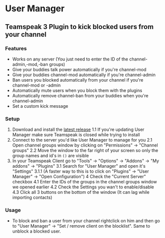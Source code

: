 # User Manager

## Teamspeak 3 Plugin to kick blocked users from your channel

### Features
- Works on any server (You just need to enter the ID of the channel-admin,-mod,-ban groups)
- Give your buddies talk power automatically if you're channel-mod
- Give your buddies channel-mod automatically if you're channel-admin
- Ban users you blocked automatically from your channel if you're channel-mod or -admin
- Automatically mute users when you block them with the plugins
- Automatically remove channel-ban from your buddies when you're channel-admin
- Set a custom kick message

### Setup
1. Download and install the [latest release](https://github.com/alex720/user-manager/releases/latest)
1.1 If you're updating User Manager make sure Teamspeak is closed while trying to install
2. Connect to the server you'd like User Manager to manage for you
2.1 Open channel groups window by clicking on "Permissions" -> "Channel groups"
2.2 Move the window to the far right of your screen so only the group names and id's in `()` are visible
3. In your Teamspeak Client go to "Tools" -> "Options" -> "Addons" -> "My addons" -> "Plugins"
3.1 Search for "User Manager" and open it's "Settings"
3.1.1 (A faster way to this is to click on "Plugins" -> "User Manager" -> "Open Configuration")
4 Check the "Current Server" checkbox
4.1 Enter the IDs of the groups in the channel groups window we opened earlier
4.2 Check the Settings you wan't to enable/disable
4.3 Click all 3 buttons on the bottom of the window (It can lag while importing contacts)

### Usage
- To block and ban a user from your channel rightclick on him and then go to "User Manager" -> "Set / remove client on the blocklist". Same to unblock a blocked user.
